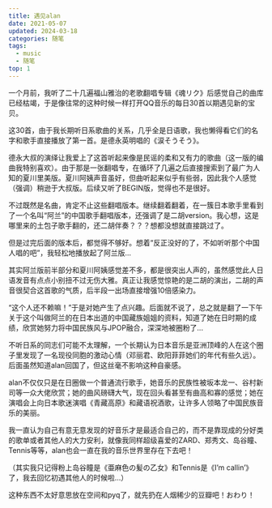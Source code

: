 ```yaml
---
title: 遇见alan
date: 2021-05-07
updated: 2024-03-18
categories: 随笔
tags:
  - music
  - 随笔
top: 1
---
```


一个月前，我听了二十几遍福山雅治的老歌翻唱专辑《魂リク》后感觉自己的曲库已经枯竭，于是像往常的这种时候一样打开QQ音乐的每日30首以期遇见新的宝贝。

这30首，由于我长期听日系歌曲的关系，几乎全是日语歌，我也懒得看它们的名字和歌手直接播放了第一首。是德永英明唱的《涙そうそう》。

德永大叔的演绎让我爱上了这首听起来像是民谣的柔和又有力的歌曲（这一版的编曲我特别喜欢）。由于那是一张翻唱专，在循环了几遍之后直接搜索到了最广为人知的夏川里美版。夏川阿姨声音虽好，但曲听起来似乎有些弱，因此我个人感觉（强调）稍逊于大叔版。后续又听了BEGIN版，觉得也不是很好。

不过既然是名曲，肯定不止这些翻唱版本。继续翻着翻着，在一簇日本歌手里看到了一个名叫“阿兰”的中国歌手翻唱版本，还强调了是二胡version。我心想，这是哪里来的土包子歌手翻的，还二胡伴奏？？？想都没想就直接跳过了。

但是过完后面的版本后，都觉得不够好。想着“反正没好的了，不如听听那个中国人唱的吧”，我轻松地播放起了阿兰版...

其实阿兰版前半部分和夏川阿姨感觉差不多，都是很突出人声的，虽然感觉此人日语发音有点点小别扭不过无伤大雅。真正让我感觉惊艳的是二胡的演出，二胡的声音很契合这首歌的气质，后半段一出场直接增强10倍感染力。

“这个人还不赖嘛！”于是对她产生了点兴趣。后面就不说了，总之就是翻了一下午关于这个叫做阿兰的在日本出道的中国藏族姐姐的资料，知道了她在日时期的成绩，欣赏她努力将中国民族风与JPOP融合，深深地被圈粉了...

不听日系的同志们可能不太理解，一个长期认为日本音乐是亚洲顶峰的人在这个圈子里发现了一名现役同胞的激动心情（邓丽君、欧阳菲菲她们的年代有些久远）。后面虽然知道alan回国了，但这丝毫不影响这种自豪感。

alan不仅仅只是在日圈做一个普通流行歌手，她音乐的民族性被坂本龙一、谷村新司等一众大佬欣赏；她的曲风磅礴大气，现在回头看甚至有曲高和寡的感觉；她在演唱会上向日本歌迷演唱《青藏高原》和藏语祝酒歌，让许多人领略了中国民族音乐的美丽。

我一直认为自己有意无意发现的好音乐才是最适合自己的，而不是靠现成的分好类的歌单或者其他人的大力安利，就像我同样超级喜爱的ZARD、郑秀文、岛谷瞳、Tennis等等，alan也会一直在我的音乐世界里存在下去吧！

（其实我只记得粉上岛谷瞳是《亜麻色の髪の乙女》和Tennis是《I’m callin’》了，我去回忆初遇其他人的时候啦...）

这种东西不太好意思放在空间和pyq了，就先扔在人烟稀少的豆瓣吧！おわり！